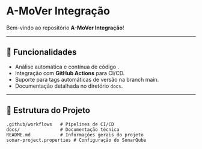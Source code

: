 # A-MoVer Integração

Bem-vindo ao repositório **A-MoVer Integração**!

---

## 🚀 Funcionalidades

- Análise automática e contínua de código . 
- Integração com **GitHub Actions** para CI/CD.
- Suporte para tags automáticas de versão na branch main.
- Documentação detalhada no diretório `docs`.

---

## 📂 Estrutura do Projeto

```plaintext
.github/workflows   # Pipelines de CI/CD
docs/               # Documentação técnica
README.md           # Informações gerais do projeto
sonar-project.properties # Configuração do SonarQube

